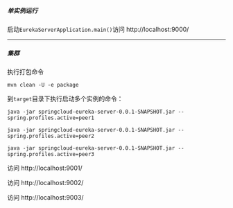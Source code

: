 ##### 单实例运行

启动`EurekaServerApplication.main()`访问 http://localhost:9000/

---

##### 集群

执行打包命令

```shell
mvn clean -U -e package
```

到`target`目录下执行启动多个实例的命令：

```shell
java -jar springcloud-eureka-server-0.0.1-SNAPSHOT.jar --spring.profiles.active=peer1
```

```shell
java -jar springcloud-eureka-server-0.0.1-SNAPSHOT.jar --spring.profiles.active=peer2
```

```shell
java -jar springcloud-eureka-server-0.0.1-SNAPSHOT.jar --spring.profiles.active=peer3
```

访问 http://localhost:9001/

访问 http://localhost:9002/

访问 http://localhost:9003/